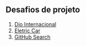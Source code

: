 ## Desafios de projeto

1) [Dio Internacional](./DioInternacionalizacao/README.md)
2) [Eletric Car](./EletricCar/README.md)
3) [GitHub Search](./desafio-github-search/README.md)